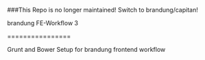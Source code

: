 ###This Repo is no longer maintained! Switch to brandung/capitan!

brandung FE-Workflow 3

================

Grunt and Bower Setup for brandung frontend workflow
